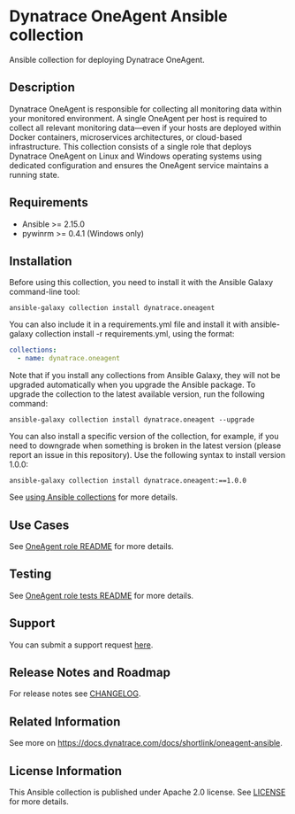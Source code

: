 # Dynatrace OneAgent Ansible collection

Ansible collection for deploying Dynatrace OneAgent.

## Description

Dynatrace OneAgent is responsible for collecting all monitoring data within your monitored environment. A single
OneAgent per host is required to collect all relevant monitoring data—even if your hosts are deployed within Docker
containers, microservices architectures, or cloud-based infrastructure. This collection consists of a single role that
deploys Dynatrace OneAgent on Linux and Windows operating systems using dedicated configuration and ensures the OneAgent
service maintains a running state.

## Requirements

* Ansible >= 2.15.0
* pywinrm >= 0.4.1 (Windows only)

## Installation

Before using this collection, you need to install it with the Ansible Galaxy command-line tool:

```
ansible-galaxy collection install dynatrace.oneagent
```

You can also include it in a requirements.yml file and install it with ansible-galaxy collection install -r
requirements.yml, using the format:

```yaml
collections:
  - name: dynatrace.oneagent
```

Note that if you install any collections from Ansible Galaxy, they will not be upgraded automatically when you upgrade
the Ansible package.
To upgrade the collection to the latest available version, run the following command:

```
ansible-galaxy collection install dynatrace.oneagent --upgrade
```

You can also install a specific version of the collection, for example, if you need to downgrade when something is
broken in the latest version (please report an issue in this repository). Use the following syntax to install version
1.0.0:

```
ansible-galaxy collection install dynatrace.oneagent:==1.0.0
```

See [using Ansible collections](https://docs.ansible.com/ansible/devel/user_guide/collections_using.html) for more
details.

## Use Cases

See [OneAgent role README](roles/oneagent/README.md) for more details.

## Testing

See [OneAgent role tests README](roles/oneagent/tests/README.md) for more details.

## Support

You can submit a support request [here](https://www.dynatrace.com/support/contact-support).

## Release Notes and Roadmap

For release notes see [CHANGELOG](CHANGELOG.md).

## Related Information

See more on https://docs.dynatrace.com/docs/shortlink/oneagent-ansible.

## License Information

This Ansible collection is published under Apache 2.0 license. See [LICENSE](LICENSE) for more details.
